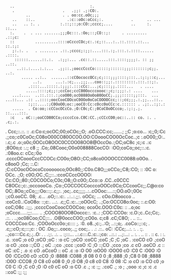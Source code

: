 
      ..                                 :.
       .                     .   .;;: .;:CO:.
             ..              . . oo:cc.oOc;;;
       ..    ::..              .:c::oOc:oCcc;:.            .      .. ...
       ..   .. :. .         :.::;::;o:CO:;cccc;....        ..     :.   ::...
      :.    .  . ... .......;;;Oc:::.:Oo;::;CO::;:     . .........     .::;c:
      ::         ..........::::oCcccCOc;c:.:c;::...:..::.::::.::...    ::.:;:
       ;:.:. .   . ........ .::.;cccc;:;;:....:::.:;.:::.:.::::......  .::::.
        ::::::......::.:.  .:;;:... .cc::.::.....:::.::::;;;;:. :: ;;   ..::.
         ..::.:....:.:...  .;;::.;ooccCccCo::::::;::::::;;;:::::::;c;;. ..:.
           ..... ..:..  .......::cCOococcOCc;c;:::;;;::::;:::..:;:;::c;...
                ..:.      ...:.:c;...;;;...coo::;;:.:::::::::.:::.::;:.
              .::::...:::::.:;;;:.:::cCc:...;c;:::;;.::::...   . ....
             .....::::;c;;:;ccCoc;ccC00Oocccoooc:;c;:;;;:.: ....    ...
       ...:....  ..::.:::.:;coO00;ocO888OoOo80OoCC;.;;;:::::;;:::.  ...
    ...::... .:: ..::::;oocCooCOOcoC0OOo0oCoCOOOOCcc;::;cc;;;.:.;;...::..
              :;::....:;C0OoOO;oc:;ooCO:Cc:cOcc0oCCc:c.:::::: . .;:..:;:.:
       .....  . Co:oo;:cCCocOCcCo.;O:C0c;C:;0CoCOoOCcco;.:;:;.;. ::....:::.
      :c   . oC::;ooCCO80CCo;ccccCco.C0C:CC.;cCCcCO0;oc::..:: co. :. . .c;.:.
   .  Ccc;::.::. :: .c:Co:c;ocOC;00;oCOc;;O; .oO.CCC:cc;.......; ;;C ;o:co...
  :c;;0;:Cc .;;co;:c0CoOc;C08oO00CO80OCOO.OO:COoooCOO0OcCoc..;c  :.oO00;;O:..
    :.c;.c  .o:;o0c;0OCcO8OOC0CCOO08OO8@OccOo.:;OC;oC8c ;c;:c .:c   ;8O0o;c
  :.:; c8       ;; .Co;.08Cooc;O0o008888CocCO: :OO;coCo;;oc;::.:c. .:08oo.c:
  cCc;:0o  .ccccOCoooCccCCOCc:CO0o;O8O:;CC;o8co0OOOCCC0088:o0Oo. . c8ooO ;Cc;
   ::.C: ;C:cCOocOCocoCcoooooco;0Oc80;;:C0o.C8O;;;oCCo;;C8;:CO; :: :0C o: OCc.
    .;O; c0O;OC.;C;;::..:ccoCCccOOOO: Cc:CO;;80:;COCOOCo;C0c;O8;;O:c0O;.Cco::o
     .CC..c0CCC C8OCc:;c:.;occoooCo. ;Co:;COCCOCCocccoOOCc0Co;CCcooCc;;.C@o:co
      OC;.8Oo;;cCo;;;:Oo:::;:.c;;:. ;oc;..cc;;;;;..:..cOOoc:....::;OO.oO:;0Oc
    :;cO.ooCC. 08;   .c...  .oO;::.:c:.  ..:..:.;;:.  oOCc;  ...  cOo.O8oocco ..
    :coCc0..:CoO8o:       ::;c:. ...:.  .c;;C.:c:..:;oOOcC;    ..;Co:OCCO8o:0oc;
   ::.c:O0:  coC;O8c   .:;;;.          ;ccccCooCoocCOOCoo;       ocoOc.OOO:C0c:
   ::  ..o;oc ;oCccc.....:;;:..... ..  ;COOO80OO8Ooccc::.       :c..: ;COC:CCOo:
      :c.O:;c..Cc;Cc;.    .::. .    ..;oc08Coo;CC;::..         .O@0occCOO;;cO0o.
      c;c8   .cC;C8O; . ..   ::..    COCCCoo:Cc.               ;COOoOcc0o:;c::::
     ;. :0.  o8..;c:;..:O; ..::;o;. .coCo::;::c;    .       .c;;:cO;:c;:::;c:
     :   OC .Oo;;:..coco;..;;  coc;..  .  .: .::..          oC:  :CCc;...:. :.
       . :;. ..;co::::Cc.c;.;..O:   .    . .:;:.       .:. ..      :;:::...
             ..:.c:::.C.:c:.:;co:        ..::.:     ...;:...: .. :.  .
                   ..   ::   .  ::                  c.   :  :.   .c.
:coC   ;o cO   ;oCO  ;oC : :o cC  :;oCO  :coCC ;coC   ;C  ;C  ;oC . :coCO    cO
.;coO  :o cO  .;cco ::;CO  .; oC  .:;co  .;ccc :;coO  :C  ;O ::;CO  .;cco   ;co
.c cO  .ooCO  .c    :: oC   :cC     ;    .o    :c cO  .oCcoO :: oC  .c     :o
:O O0  :oOO0  :OOO0   cO    :C0     C    :O0O  :O O0  :CCcO0   cO   :cCO   ;0
:8888  :C088  ;8 08   0      0      0    ;8    ;888   ;0 ;C8   0       08  ;8888
:O0O   :CCO8  ;0 C8  c0     o08     0    ;0    ;0 O8  ;0  c8  c0       C8  :0 08
:C     :o cO  :o CO  c0    ;o C0    C    :O    ;C cO  ;O  :O  c0    cC oO  :o CO
.c     .; :c   :;;  .:coC  .; :o    ;    .;ooo :c  ;c :c  .c ::coC   :;;    :;;
